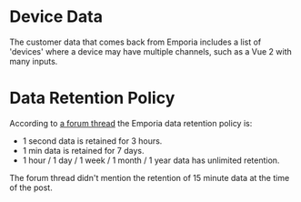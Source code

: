 
# Device Data

The customer data that comes back from Emporia includes a list of
'devices' where a device may have multiple channels, such as a Vue 2
with many inputs.


# Data Retention Policy

According to [a forum thread](https://community.emporiaenergy.com/topic/minute-level-data-retention-limit/#post-7642)
the Emporia data retention policy is:

- 1 second data is retained for 3 hours.
- 1 min data is retained for 7 days.
- 1 hour / 1 day / 1 week / 1 month / 1 year data has unlimited retention.

The forum thread didn't mention the retention of 15 minute data at the time of the post.

